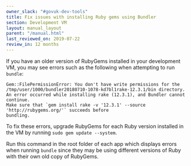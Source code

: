 ```yaml
---
owner_slack: "#govuk-dev-tools"
title: Fix issues with installing Ruby gems using Bundler
section: Development VM
layout: manual_layout
parent: "/manual.html"
last_reviewed_on: 2019-07-22
review_in: 12 months
---
```


If you have an older version of RubyGems installed in your development VM, you
may see errors such as the following when attempting to run `bundle`:

```
Gem::FilePermissionError: You don't have write permissions for the
/tmp/user/1000/bundler20180710-1078-kd7bl1rake-12.3.1/bin directory.
An error occurred while installing rake (12.3.1), and Bundler cannot continue.
Make sure that `gem install rake -v '12.3.1' --source 'http://rubygems.org/'` succeeds before
bundling.
```

To fix these errors, upgrade RubyGems for each Ruby version installed in the VM
by running `sudo gem update --system`.

Run this command in the root folder of each app which displays errors when
running `bundle` since they may be using different versions of Ruby with their
own old copy of RubyGems.
